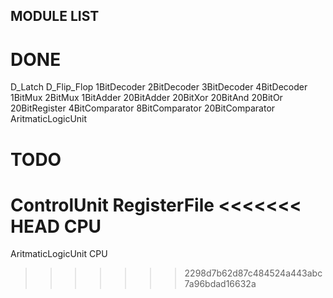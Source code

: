 ## MODULE LIST

# DONE 

D_Latch
D_Flip_Flop
1BitDecoder
2BitDecoder
3BitDecoder
4BitDecoder
1BitMux
2BitMux
1BitAdder
20BitAdder
20BitXor
20BitAnd
20BitOr
20BitRegister
4BitComparator
8BitComparator
20BitComparator
AritmaticLogicUnit


# TODO

ControlUnit
RegisterFile
<<<<<<< HEAD
CPU
=======
AritmaticLogicUnit
CPU
>>>>>>> 2298d7b62d87c484524a443abc7a96bdad16632a
